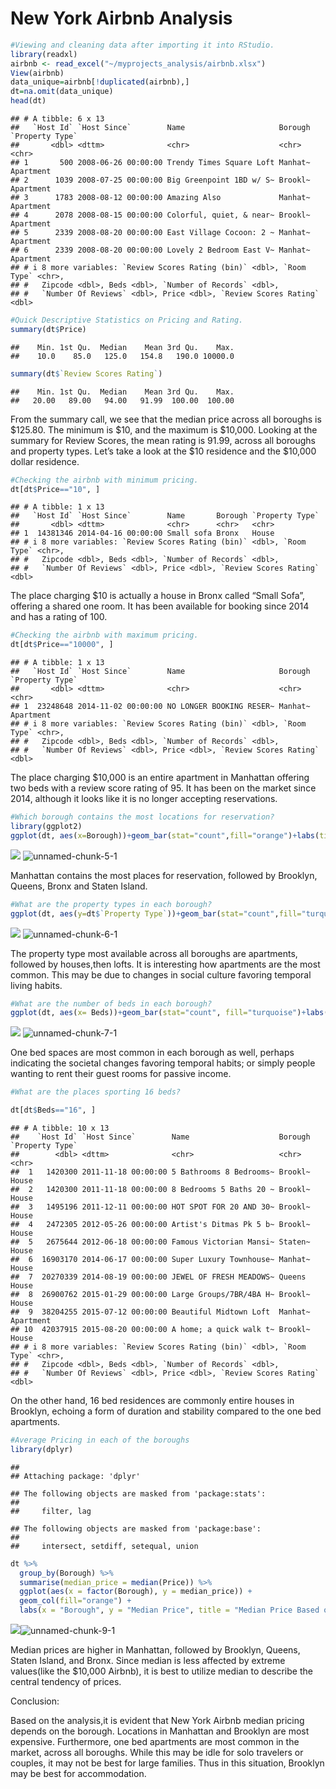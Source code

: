 New York Airbnb Analysis
================

``` r
#Viewing and cleaning data after importing it into RStudio.
library(readxl)
airbnb <- read_excel("~/myprojects_analysis/airbnb.xlsx")
View(airbnb)
data_unique=airbnb[!duplicated(airbnb),]
dt=na.omit(data_unique)
head(dt)
```

    ## # A tibble: 6 x 13
    ##   `Host Id` `Host Since`        Name                     Borough `Property Type`
    ##       <dbl> <dttm>              <chr>                    <chr>   <chr>          
    ## 1       500 2008-06-26 00:00:00 Trendy Times Square Loft Manhat~ Apartment      
    ## 2      1039 2008-07-25 00:00:00 Big Greenpoint 1BD w/ S~ Brookl~ Apartment      
    ## 3      1783 2008-08-12 00:00:00 Amazing Also             Manhat~ Apartment      
    ## 4      2078 2008-08-15 00:00:00 Colorful, quiet, & near~ Brookl~ Apartment      
    ## 5      2339 2008-08-20 00:00:00 East Village Cocoon: 2 ~ Manhat~ Apartment      
    ## 6      2339 2008-08-20 00:00:00 Lovely 2 Bedroom East V~ Manhat~ Apartment      
    ## # i 8 more variables: `Review Scores Rating (bin)` <dbl>, `Room Type` <chr>,
    ## #   Zipcode <dbl>, Beds <dbl>, `Number of Records` <dbl>,
    ## #   `Number Of Reviews` <dbl>, Price <dbl>, `Review Scores Rating` <dbl>

``` r
#Quick Descriptive Statistics on Pricing and Rating.
summary(dt$Price)
```

    ##    Min. 1st Qu.  Median    Mean 3rd Qu.    Max. 
    ##    10.0    85.0   125.0   154.8   190.0 10000.0

``` r
summary(dt$`Review Scores Rating`)
```

    ##    Min. 1st Qu.  Median    Mean 3rd Qu.    Max. 
    ##   20.00   89.00   94.00   91.99  100.00  100.00

From the summary call, we see that the median price across all boroughs
is \$125.80. The minimum is \$10, and the maximum is \$10,000. Looking
at the summary for Review Scores, the mean rating is 91.99, across all
boroughs and property types. Let’s take a look at the \$10 residence and
the \$10,000 dollar residence.

``` r
#Checking the airbnb with minimum pricing.
dt[dt$Price=="10", ]
```

    ## # A tibble: 1 x 13
    ##   `Host Id` `Host Since`        Name       Borough `Property Type`
    ##       <dbl> <dttm>              <chr>      <chr>   <chr>          
    ## 1  14381346 2014-04-16 00:00:00 Small sofa Bronx   House          
    ## # i 8 more variables: `Review Scores Rating (bin)` <dbl>, `Room Type` <chr>,
    ## #   Zipcode <dbl>, Beds <dbl>, `Number of Records` <dbl>,
    ## #   `Number Of Reviews` <dbl>, Price <dbl>, `Review Scores Rating` <dbl>

The place charging \$10 is actually a house in Bronx called “Small
Sofa”, offering a shared one room. It has been available for booking
since 2014 and has a rating of 100.

``` r
#Checking the airbnb with maximum pricing.
dt[dt$Price=="10000", ]
```

    ## # A tibble: 1 x 13
    ##   `Host Id` `Host Since`        Name                     Borough `Property Type`
    ##       <dbl> <dttm>              <chr>                    <chr>   <chr>          
    ## 1  23248648 2014-11-02 00:00:00 NO LONGER BOOKING RESER~ Manhat~ Apartment      
    ## # i 8 more variables: `Review Scores Rating (bin)` <dbl>, `Room Type` <chr>,
    ## #   Zipcode <dbl>, Beds <dbl>, `Number of Records` <dbl>,
    ## #   `Number Of Reviews` <dbl>, Price <dbl>, `Review Scores Rating` <dbl>

The place charging \$10,000 is an entire apartment in Manhattan offering
two beds with a review score rating of 95. It has been on the market
since 2014, although it looks like it is no longer accepting
reservations.

``` r
#Which borough contains the most locations for reservation?
library(ggplot2)
ggplot(dt, aes(x=Borough))+geom_bar(stat="count",fill="orange")+labs(title="Which borough contains the most locations for reservation?", y="Count")
```

![](NY-Airbnb_files/figure-gfm/unnamed-chunk-5-1.png)<!-- -->
![unnamed-chunk-5-1](https://github.com/NelsSh/myprojects/assets/133047553/04148655-9e1c-49d7-87b3-bccd9b17dbdd)

Manhattan contains the most places for reservation, followed by
Brooklyn, Queens, Bronx and Staten Island.

``` r
#What are the property types in each borough?
ggplot(dt, aes(y=dt$`Property Type`))+geom_bar(stat="count",fill="turquoise")+labs(title="Property Types in Each Borough", y= "Property Type", x="Count")+facet_wrap(~Borough)
```

![](NY-Airbnb_files/figure-gfm/unnamed-chunk-6-1.png)<!-- -->
![unnamed-chunk-6-1](https://github.com/NelsSh/myprojects/assets/133047553/8cffbf64-ce22-407e-a592-82a3e3c2a26e)

The property type most available across all boroughs are apartments,
followed by houses,then lofts. It is interesting how apartments are the
most common. This may be due to changes in social culture favoring
temporal living habits.

``` r
#What are the number of beds in each borough?
ggplot(dt, aes(x= Beds))+geom_bar(stat="count", fill="turquoise")+labs(title="Number of Beds Available in Each Borough", y= "Count", x="Beds")+facet_wrap(~Borough)
```

![](NY-Airbnb_files/figure-gfm/unnamed-chunk-7-1.png)<!-- -->
![unnamed-chunk-7-1](https://github.com/NelsSh/myprojects/assets/133047553/759b74de-b595-4767-b2f9-b2f27dd4921a)

One bed spaces are most common in each borough as well, perhaps
indicating the societal changes favoring temporal habits; or simply
people wanting to rent their guest rooms for passive income.

``` r
#What are the places sporting 16 beds?

dt[dt$Beds=="16", ]
```

    ## # A tibble: 10 x 13
    ##    `Host Id` `Host Since`        Name                    Borough `Property Type`
    ##        <dbl> <dttm>              <chr>                   <chr>   <chr>          
    ##  1   1420300 2011-11-18 00:00:00 5 Bathrooms 8 Bedrooms~ Brookl~ House          
    ##  2   1420300 2011-11-18 00:00:00 8 Bedrooms 5 Baths 20 ~ Brookl~ House          
    ##  3   1495196 2011-12-11 00:00:00 HOT SPOT FOR 20 AND 30~ Brookl~ House          
    ##  4   2472305 2012-05-26 00:00:00 Artist's Ditmas Pk 5 b~ Brookl~ House          
    ##  5   2675644 2012-06-18 00:00:00 Famous Victorian Mansi~ Staten~ House          
    ##  6  16903170 2014-06-17 00:00:00 Super Luxury Townhouse~ Manhat~ House          
    ##  7  20270339 2014-08-19 00:00:00 JEWEL OF FRESH MEADOWS~ Queens  House          
    ##  8  26900762 2015-01-29 00:00:00 Large Groups/7BR/4BA H~ Brookl~ House          
    ##  9  38204255 2015-07-12 00:00:00 Beautiful Midtown Loft  Manhat~ Apartment      
    ## 10  42037915 2015-08-20 00:00:00 A home; a quick walk t~ Brookl~ House          
    ## # i 8 more variables: `Review Scores Rating (bin)` <dbl>, `Room Type` <chr>,
    ## #   Zipcode <dbl>, Beds <dbl>, `Number of Records` <dbl>,
    ## #   `Number Of Reviews` <dbl>, Price <dbl>, `Review Scores Rating` <dbl>

On the other hand, 16 bed residences are commonly entire houses in
Brooklyn, echoing a form of duration and stability compared to the one
bed apartments.

``` r
#Average Pricing in each of the boroughs
library(dplyr)
```

    ## 
    ## Attaching package: 'dplyr'

    ## The following objects are masked from 'package:stats':
    ## 
    ##     filter, lag

    ## The following objects are masked from 'package:base':
    ## 
    ##     intersect, setdiff, setequal, union

``` r
dt %>%
  group_by(Borough) %>%
  summarise(median_price = median(Price)) %>%
  ggplot(aes(x = factor(Borough), y = median_price)) +
  geom_col(fill="orange") +
  labs(x = "Borough", y = "Median Price", title = "Median Price Based on Borough")
```

![](NY-Airbnb_files/figure-gfm/unnamed-chunk-9-1.png)<!-- -->![unnamed-chunk-9-1](https://github.com/NelsSh/myprojects/assets/133047553/9d7ef59e-9e23-4715-9d6e-2cf2a0b15d48)


Median prices are higher in Manhattan, followed by Brooklyn, Queens,
Staten Island, and Bronx. Since median is less affected by extreme
values(like the \$10,000 Airbnb), it is best to utilize median to
describe the central tendency of prices.

Conclusion:

Based on the analysis,it is evident that New York Airbnb median pricing
depends on the borough. Locations in Manhattan and Brooklyn are most
expensive. Furthermore, one bed apartments are most common in the
market, across all boroughs. While this may be idle for solo travelers
or couples, it may not be best for large families. Thus in this
situation, Brooklyn may be best for accommodation.
